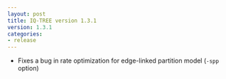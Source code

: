 ```yaml
---
layout: post
title: IQ-TREE version 1.3.1
version: 1.3.1
categories: 
- release
---
```


* Fixes a bug in rate optimization for edge-linked partition model (`-spp` option)
